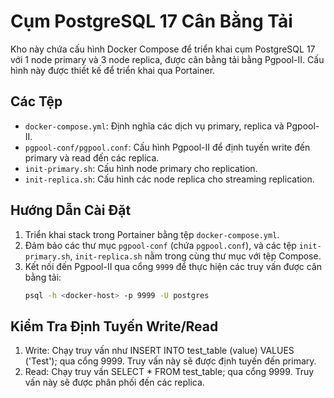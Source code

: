 # Cụm PostgreSQL 17 Cân Bằng Tải

Kho này chứa cấu hình Docker Compose để triển khai cụm PostgreSQL 17 với 1 node primary và 3 node replica, được cân bằng tải bằng Pgpool-II. Cấu hình này được thiết kế để triển khai qua Portainer.

## Các Tệp
- `docker-compose.yml`: Định nghĩa các dịch vụ primary, replica và Pgpool-II.
- `pgpool-conf/pgpool.conf`: Cấu hình Pgpool-II để định tuyến write đến primary và read đến các replica.
- `init-primary.sh`: Cấu hình node primary cho replication.
- `init-replica.sh`: Cấu hình các node replica cho streaming replication.

## Hướng Dẫn Cài Đặt
1. Triển khai stack trong Portainer bằng tệp `docker-compose.yml`.
2. Đảm bảo các thư mục `pgpool-conf` (chứa `pgpool.conf`), và các tệp `init-primary.sh`, `init-replica.sh` nằm trong cùng thư mục với tệp Compose.
3. Kết nối đến Pgpool-II qua cổng `9999` để thực hiện các truy vấn được cân bằng tải:
   ```bash
   psql -h <docker-host> -p 9999 -U postgres


## Kiểm Tra Định Tuyến Write/Read
1. Write: Chạy truy vấn như INSERT INTO test_table (value) VALUES ('Test'); qua cổng 9999. Truy vấn này sẽ được định tuyến đến primary.
2. Read: Chạy truy vấn SELECT * FROM test_table; qua cổng 9999. Truy vấn này sẽ được phân phối đến các replica.
